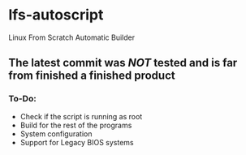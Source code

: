 # lfs-autoscript
Linux From Scratch Automatic Builder

## The latest commit was *NOT* tested and is far from finished a finished product

### To-Do:
 - Check if the script is running as root
 - Build for the rest of the programs
 - System configuration
 - Support for Legacy BIOS systems
